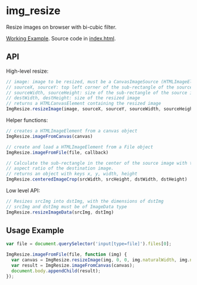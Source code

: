 img_resize
==========

Resize images on browser with bi-cubic filter.

[Working Example](https://germanogmn1.github.io/img_resize/). Source code in [index.html](index.html).

API
---

High-level resize:

```javascript
// image: image to be resized, must be a CanvasImageSource (HTMLImageElement, SVGImageElement, HTMLVideoElement, HTMLCanvasElement, ImageBitmap, OffscreenCanvas)
// sourceX, sourceY: top left corner of the sub-rectangle of the source image
// sourceWidth, sourceHeight: size of the sub-rectangle of the source image
// destWidth, destHeight: size of the resized image
// returns a HTMLCanvasElement containing the resized image
ImgResize.resizeImage(image, sourceX, sourceY, sourceWidth, sourceHeight, destWidth, destHeight)
```

Helper functions:

```javascript
// creates a HTMLImageElement from a canvas object
ImgResize.imageFromCanvas(canvas)

// create and load a HTMLImageElement from a File object
ImgResize.imageFromFile(file, callback)

// Calculate the sub-rectangle in the center of the source image with the same
// aspect ratio of the destination image.
// returns an object with keys x, y, width, height
ImgResize.centeredImageCrop(srcWidth, srcHeight, dstWidth, dstHeight)
```

Low level API:

```javascript
// Resizes srcImg into dstImg, with the dimensions of dstImg
// srcImg and dstImg must be of ImageData type
ImgResize.resizeImageData(srcImg, dstImg)
```

Usage Example
-------------

```javascript
var file = document.querySelector('input[type=file]').files[0];

ImgResize.imageFromFile(file, function (img) {
  var canvas = ImgResize.resizeImage(img, 0, 0, img.naturalWidth, img.naturalHeight, 800, 600);
  var result = ImgResize.imageFromCanvas(canvas);
  document.body.appendChild(result);
});
```
